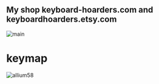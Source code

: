 ## My shop keyboard-hoarders.com and keyboardhoarders.etsy.com
![main](https://github.com/user-attachments/assets/27092a5b-7a79-4b93-8dbd-51b5fb032c02)

# keymap
![allium58](https://github.com/user-attachments/assets/43d4eedf-1694-4e77-b864-f2ef3c20e46b)
